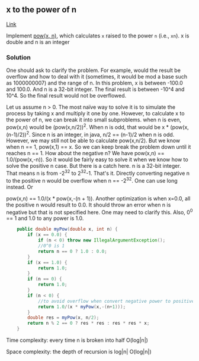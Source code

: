 ## x to the power of n

[Link](https://leetcode.com/problems/powx-n/)

Implement [pow(x, n)](http://www.cplusplus.com/reference/valarray/pow/), which calculates `x` raised to the power `n` (i.e., `xn`). x is double and n is an integer

### Solution

One  should ask to clarify the problem. For example, would the result be overflow and how to deal with it (sometimes, it would be mod a base such as 1000000007) and the range of n. In this problem, x is between -100.0 and 100.0. And n is a 32-bit integer. The final result is between -10^4 and 10^4. So the final result would not be overflowed. 

Let us assume n > 0. The most naïve way to solve it is to simulate the process by taking x and multiply it one by one. However, to calculate x to the power of n, we can break it into small subproblems. when n is even, pow(x,n) would be (pow(x,n/2))<sup>2</sup>. When n is odd, that would be x * (pow(x,(n-1)/2))<sup>2</sup>. Since n is an integer, in java, n/2 == (n-1)/2 when n is odd. However, we may still not be able to calculate pow(x,n/2). But we know when n == 1, pow(x,1) == x. So we can keep break the problem down until it reaches n == 1. How about the negative n? We have pow(x,n) == 1.0/(pow(x,-n)). So it would be fairly easy to solve it when we know how to solve  the positive n case. But there is a catch here. n is a 32-bit integer. That means n is from -2<sup>32</sup>  to 2<sup>32</sup>-1. That's it. Directly converting negative n to the positive n would be overflow when n == -2<sup>32</sup>. One can use long instead. Or 

pow(x,n) == 1.0/(x * pow(x,-(n + 1)). Another optimization is when x=0.0, all the positive n would result to 0.0. It should throw an error when n is negative but that is not specified here. One may need to clarify this. Also, 0<sup>0</sup> == 1 and 1.0 to any power is 1.0. 

```java
    public double myPow(double x, int n) {
        if (x == 0.0) {
            if (n < 0) throw new IllegalArgumentException();
            //0^0 is 1
            return n == 0 ? 1.0 : 0.0;
        }
        if (x == 1.0) {
            return 1.0;
        }
        if (n == 0) {
            return 1.0;
        }
        if (n < 0) {
            //to avoid overflow when convert negative power to positive power
            return 1.0/(x * myPow(x,-(n+1)));
        }
        double res = myPow(x, n/2);
        return n % 2 == 0 ? res * res : res * res * x;
    }
```

Time complexity: every time n is broken into half O(log|n|)

Space complexity: the depth of recursion is log|n| O(log|n|)

